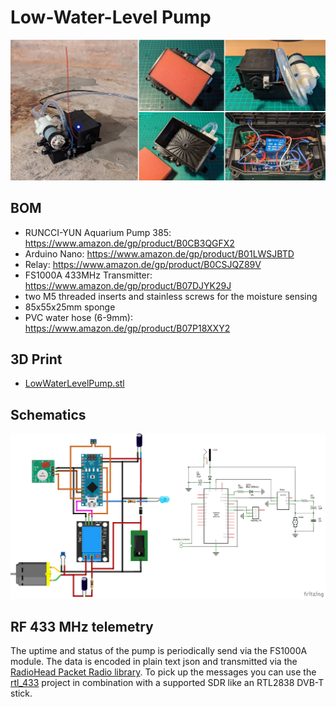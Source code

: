 # Low-Water-Level Pump
![](images/low_water_level_pump.jpg)
## BOM
* RUNCCI-YUN Aquarium Pump 385: https://www.amazon.de/gp/product/B0CB3QGFX2
* Arduino Nano: https://www.amazon.de/gp/product/B01LWSJBTD
* Relay: https://www.amazon.de/gp/product/B0CSJQZ89V
* FS1000A 433MHz Transmitter: https://www.amazon.de/gp/product/B07DJYK29J
* two M5 threaded inserts and stainless screws for the moisture sensing
* 85x55x25mm sponge
* PVC water hose (6-9mm): https://www.amazon.de/gp/product/B07P18XXY2
## 3D Print
* [LowWaterLevelPump.stl](3d_print/LowWaterLevelPump.stl)
## Schematics
![](schematics/schematics.png)
## RF 433 MHz telemetry
The uptime and status of the pump is periodically send via the FS1000A module. The data is encoded in plain text json and transmitted via the [RadioHead Packet Radio library](https://www.airspayce.com/mikem/arduino/RadioHead/index.html). To pick up the messages you can use the [rtl_433](https://github.com/merbanan/rtl_433) project in combination with a supported SDR like an RTL2838 DVB-T stick.
